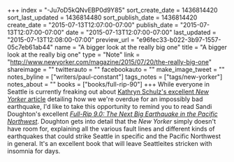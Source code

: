 +++
index = "-Ju7oD5kQNvEBP0d9Y85"
sort_create_date = 1436814420
sort_last_updated = 1436814480
sort_publish_date = 1436814420
create_date = "2015-07-13T12:07:00-07:00"
publish_date = "2015-07-13T12:07:00-07:00"
date = "2015-07-13T12:07:00-07:00"
last_updated = "2015-07-13T12:08:00-07:00"
preview_url = "e96fec33-b022-3b97-1557-05c7eb61ab44"
name = "A bigger look at the really big one"
title = "A bigger look at the really big one"
type = "Note"
link = "http://www.newyorker.com/magazine/2015/07/20/the-really-big-one"
shareimage = ""
twitterauto = ""
facebookauto = ""
make_image_tweet = ""
notes_byline = ["writers/paul-constant"]
tags_notes = ["tags/new-yorker"]
notes_about = ""
books = ["books/full-rip-90"]
+++
While everyone in Seattle is currently freaking out about [Kathryn Schulz's excellent *New Yorker* article](http://www.newyorker.com/magazine/2015/07/20/the-really-big-one) detailing how we we're overdue for an impossibly bad earthquake, I'd like to take this opportunity to remind you to read Sandi Doughton's excellent [*Full-Rip 9.0: The Next Big Earthquake in the Pacific Northwest*](http://www.indiebound.org/book/9781570619427). Doughton gets into detail that the *New Yorker* simply doesn't have room for, explaining all the various fault lines and different kinds of earthquakes that could strike Seattle in specific and the Pacific Northwest in general. It's an excellent book that will leave Seattleites stricken with insomnia for days.